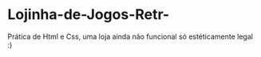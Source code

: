 # Lojinha-de-Jogos-Retr-
Prática de Html e Css, uma loja ainda não funcional só estéticamente legal :)
